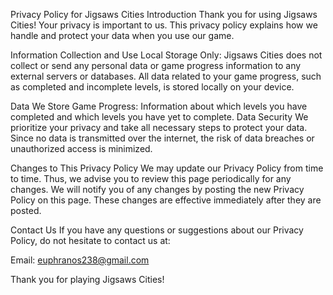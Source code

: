 Privacy Policy for Jigsaws Cities
Introduction
Thank you for using Jigsaws Cities! Your privacy is important to us. This privacy policy explains how we handle and protect your data when you use our game.

Information Collection and Use
Local Storage Only: Jigsaws Cities does not collect or send any personal data or game progress information to any external servers or databases. All data related to your game progress, such as completed and incomplete levels, is stored locally on your device.

Data We Store
Game Progress: Information about which levels you have completed and which levels you have yet to complete.
Data Security
We prioritize your privacy and take all necessary steps to protect your data. Since no data is transmitted over the internet, the risk of data breaches or unauthorized access is minimized.

Changes to This Privacy Policy
We may update our Privacy Policy from time to time. Thus, we advise you to review this page periodically for any changes. We will notify you of any changes by posting the new Privacy Policy on this page. These changes are effective immediately after they are posted.

Contact Us
If you have any questions or suggestions about our Privacy Policy, do not hesitate to contact us at:

Email: euphranos238@gmail.com

Thank you for playing Jigsaws Cities!
